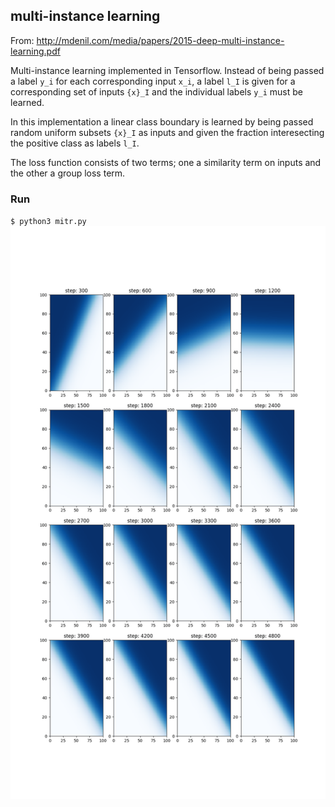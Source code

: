 multi-instance learning
---
From:
http://mdenil.com/media/papers/2015-deep-multi-instance-learning.pdf

Multi-instance learning implemented in Tensorflow. Instead of being passed a label `y_i` for each corresponding input `x_i`, a label `l_I` is given for a corresponding set of inputs `{x}_I` and the individual labels `y_i` must be learned.

In this implementation a linear class boundary is learned by being passed random uniform subsets `{x}_I` as inputs and given the fraction interesecting the positive class as labels `l_I`. 

The loss function consists of two terms; one a similarity term on inputs and the other a group loss term.

### Run
`$ python3 mitr.py`
![heatmaps](./heatmap.png)



